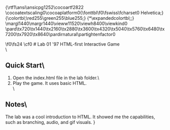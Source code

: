 {\rtf1\ansi\ansicpg1252\cocoartf2822
\cocoatextscaling0\cocoaplatform0{\fonttbl\f0\fswiss\fcharset0 Helvetica;}
{\colortbl;\red255\green255\blue255;}
{\*\expandedcolortbl;;}
\margl1440\margr1440\vieww11520\viewh8400\viewkind0
\pard\tx720\tx1440\tx2160\tx2880\tx3600\tx4320\tx5040\tx5760\tx6480\tx7200\tx7920\tx8640\pardirnatural\partightenfactor0

\f0\fs24 \cf0 # Lab 01 \'97 HTML-first Interactive Game\
\
## Quick Start\
1. Open the index.html file in the lab folder.\
2. Play the game. It uses basic HTML.\
\
## Notes\
The lab was a cool introduction to HTML. It showed me the capabilities, such as branching, audio, and gif visuals. }